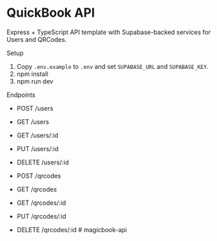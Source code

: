 # QuickBook API

Express + TypeScript API template with Supabase-backed services for Users and QRCodes.

Setup

1. Copy `.env.example` to `.env` and set `SUPABASE_URL` and `SUPABASE_KEY`.
2. npm install
3. npm run dev

Endpoints

- POST /users
- GET /users
- GET /users/:id
- PUT /users/:id
- DELETE /users/:id

- POST /qrcodes
- GET /qrcodes
- GET /qrcodes/:id
- PUT /qrcodes/:id
- DELETE /qrcodes/:id
#   m a g i c b o o k - a p i  
 